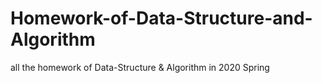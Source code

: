 # Homework-of-Data-Structure-and-Algorithm
all the homework of Data-Structure & Algorithm in 2020 Spring
